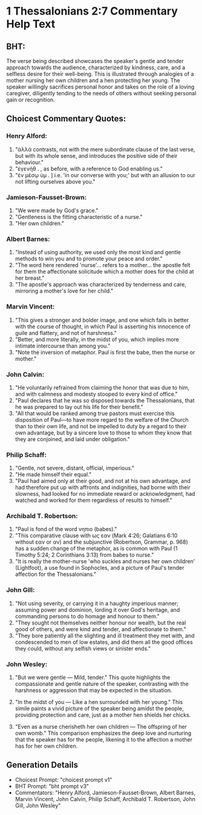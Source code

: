 # 1 Thessalonians 2:7 Commentary Help Text

## BHT:
The verse being described showcases the speaker's gentle and tender approach towards the audience, characterized by kindness, care, and a selfless desire for their well-being. This is illustrated through analogies of a mother nursing her own children and a hen protecting her young. The speaker willingly sacrifices personal honor and takes on the role of a loving caregiver, diligently tending to the needs of others without seeking personal gain or recognition.

## Choicest Commentary Quotes:
### Henry Alford:
1. "ἀλλά contrasts, not with the mere subordinate clause of the last verse, but with its whole sense, and introduces the positive side of their behaviour."
2. "ἐγενήθ . , as before, with a reference to God enabling us."
3. "ἐν μέσῳ ὑμ . ] i.e. 'in our converse with you;' but with an allusion to our not lifting ourselves above you."

### Jamieson-Fausset-Brown:
1. "We were made by God's grace." 
2. "Gentleness is the fitting characteristic of a nurse." 
3. "Her own children."

### Albert Barnes:
1. "Instead of using authority, we used only the most kind and gentle methods to win you and to promote your peace and order."
2. "The word here rendered 'nurse'... refers to a mother... the apostle felt for them the affectionate solicitude which a mother does for the child at her breast."
3. "The apostle's approach was characterized by tenderness and care, mirroring a mother's love for her child."

### Marvin Vincent:
1. "This gives a stronger and bolder image, and one which falls in better with the course of thought, in which Paul is asserting his innocence of guile and flattery, and not of harshness."
2. "Better, and more literally, in the midst of you, which implies more intimate intercourse than among you."
3. "Note the inversion of metaphor. Paul is first the babe, then the nurse or mother."

### John Calvin:
1. "He voluntarily refrained from claiming the honor that was due to him, and with calmness and modesty stooped to every kind of office."
2. "Paul declares that he was so disposed towards the Thessalonians, that he was prepared to lay out his life for their benefit."
3. "All that would be ranked among true pastors must exercise this disposition of Paul—to have more regard to the welfare of the Church than to their own life, and not be impelled to duty by a regard to their own advantage, but by a sincere love to those to whom they know that they are conjoined, and laid under obligation."

### Philip Schaff:
1. "Gentle, not severe, distant, official, imperious."
2. "He made himself their equal."
3. "Paul had aimed only at their good, and not at his own advantage, and had therefore put up with affronts and indignities, had borne with their slowness, had looked for no immediate reward or acknowledgment, had watched and worked for them regardless of results to himself."

### Archibald T. Robertson:
1. "Paul is fond of the word νηπιο (babes)." 
2. "This comparative clause with ως εαν (Mark 4:26; Galatians 6:10 without εαν or αν) and the subjunctive (Robertson, Grammar, p. 968) has a sudden change of the metaphor, as is common with Paul (1 Timothy 5:24; 2 Corinthians 3:13) from babes to nurse." 
3. "It is really the mother-nurse 'who suckles and nurses her own children' (Lightfoot), a use found in Sophocles, and a picture of Paul's tender affection for the Thessalonians."

### John Gill:
1. "Not using severity, or carrying it in a haughty imperious manner; assuming power and dominion, lording it over God's heritage, and commanding persons to do homage and honour to them."
2. "They sought not themselves neither honour nor wealth, but the real good of others, and were kind and tender, and affectionate to them."
3. "They bore patiently all the slighting and ill treatment they met with, and condescended to men of low estates, and did them all the good offices they could, without any selfish views or sinister ends."

### John Wesley:
1. "But we were gentle — Mild, tender." This quote highlights the compassionate and gentle nature of the speaker, contrasting with the harshness or aggression that may be expected in the situation. 

2. "In the midst of you — Like a hen surrounded with her young." This simile paints a vivid picture of the speaker being amidst the people, providing protection and care, just as a mother hen shields her chicks. 

3. "Even as a nurse cherisheth her own children — The offspring of her own womb." This comparison emphasizes the deep love and nurturing that the speaker has for the people, likening it to the affection a mother has for her own children.


## Generation Details
- Choicest Prompt: "choicest prompt v1"
- BHT Prompt: "bht prompt v3"
- Commentators: "Henry Alford, Jamieson-Fausset-Brown, Albert Barnes, Marvin Vincent, John Calvin, Philip Schaff, Archibald T. Robertson, John Gill, John Wesley"
